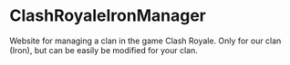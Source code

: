 # ClashRoyaleIronManager
Website for managing a clan in the game Clash Royale.
Only for our clan (Iron), but can be easily be modified for your clan.
